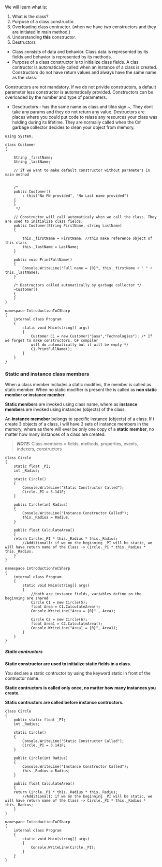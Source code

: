 We will learn what is:

1. What is the class?
2. Purpose of a class constructor.
3. Overloading class contructor. (when we have two constructors and they are initiated in main method.)
4. Understanding **this** constructor.
5. Destructors



- Class consists of data and behavior. Class data is represented by its fields and behavior is represented by its methods.
- Purpose of a class constructor is to initialize class fields. A clas contructor is automatically called when an instance of a class is created. Constructors do not have return values and always have the same name as the class. 

Constructors are not mandatory. If we do not privide constructors, a default parameter less constructor is automatically provided.
Constructors can be overloaded by the number and type of parameters.

- Desctructors - has the same name as class and tilda sign ~, They dont take any params and they do not return any value. Destructors are places where you could put code to relase any resources your class was holding during its lifetime. 
They are normally called when the C# garbage collector decides to clean your object from memory.

```
using System;

class Customer
{

    String _firstName;
    String _lastName;

    // if we want to make default constructor without parameters in main method


    /*
    public Customer()
        : this("No FN provided", "No Last name provided")
    {
    } 
     */

    // Constructor will call automaticaly when we call the class. They are used to initialize class fields.
    public Customer(String FirstName, string LastName)
    { 
    
        this._firstName = FirstName; //this make reference object of this class
        this._lastName = LastName;
    }

    public void PrintFullName()
    {
        Console.WriteLine("Full name = {0}", this._firstName + " " + this._lastName);   
    }

    /* Destructors called automatically by garbage collector */
    ~Customer()
    { 
    }
}

namespace IntroductionToCSharp
{
    internal class Program
    {
        static void Main(string[] args)
        {
            Customer C1 = new Customer("Sasa","Technologies"); /* If we forget to make constructors, C# compiler
            will do automatically but it will be empty */
            C1.PrintFullName();
        }
    }
}
```

###  Static and instance class members

When a class member includes a static modifies, the member is called as static member.
When no static modifier is present the is called as **non static member or instance member**.

**Static members** are invoked using class name, where as **instance members** are invoked using instances (objects) of the class.

An **instance memeber** belongs to specific instance (objects) of a class. If i create 3 objects of a class, i will have 3 sets of instance members in the memory, where as there will ever be only one copy of a **static member**, no matter how many instances of a class are created.

> **_NOTE:_** Class members = fields, methods, properties, events, indexers, constructors

```
class Circle
{
    static float _PI;
    int _Radius;

    static Circle()
    {
        Console.WriteLine("Static Constructor Called");
        Circle._PI = 3.141F;    
    }

    public Circle(int Radius)
    {
        Console.WriteLine("Instance Constructor Called");
        this._Radius = Radius;
    }

    public float CalculateArea()
    { 
    return Circle._PI * this._Radius * this._Radius;
        //Additional1: if we on the beginning _PI will be static, we will have return name of the Class -> Circle._PI * this._Radius * this._Radius;
    }
}

namespace IntroductionToCSharp
{
    internal class Program
    {
        static void Main(string[] args)
        {
            //both are instance fields, variables define on the beginning are shared
            Circle C1 = new Circle(5);
            float Area = C1.CalculateArea();
            Console.WriteLine("Area = {0}" , Area);

            Circle C2 = new Circle(6);
            float Area1 = C2.CalculateArea();
            Console.WriteLine("Area1 = {0}", Area1);
        }
    }
}
```

##### Static contructors

**Static constructor are used to initialize static fields in a class.**

You declare a static contructor by using the keyword static in front of the contructor name.

**Static contructors is called only once, no matter how many instances you create.**

**Static contructors are called before instance contructors.**

```
class Circle
{
    public static float _PI;
    int _Radius;

    static Circle()
    {
        Console.WriteLine("Static Constructor Called");
        Circle._PI = 3.141F;
    }

    public Circle(int Radius)
    {
        Console.WriteLine("Instance Constructor Called");
        this._Radius = Radius;
    }

    public float CalculateArea()
    { 
    return Circle._PI * this._Radius * this._Radius;
        //Additional1: if we on the beginning _PI will be static, we will have return name of the Class -> Circle._PI * this._Radius * this._Radius;
    }
}

namespace IntroductionToCSharp
{
    internal class Program
    {
        static void Main(string[] args)
        {
            Console.WriteLine(Circle._PI);
        }
    }
}
```
